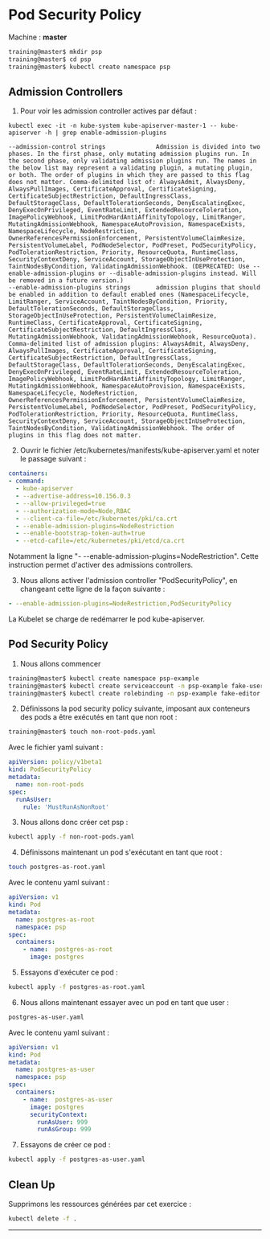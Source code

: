 # Pod Security Policy

Machine : **master**

```bash
training@master$ mkdir psp
training@master$ cd psp
training@master$ kubectl create namespace psp
```

## Admission Controllers

1. Pour voir les admission controller actives par défaut :

```
kubectl exec -it -n kube-system kube-apiserver-master-1 -- kube-apiserver -h | grep enable-admission-plugins

--admission-control strings              Admission is divided into two phases. In the first phase, only mutating admission plugins run. In the second phase, only validating admission plugins run. The names in the below list may represent a validating plugin, a mutating plugin, or both. The order of plugins in which they are passed to this flag does not matter. Comma-delimited list of: AlwaysAdmit, AlwaysDeny, AlwaysPullImages, CertificateApproval, CertificateSigning, CertificateSubjectRestriction, DefaultIngressClass, DefaultStorageClass, DefaultTolerationSeconds, DenyEscalatingExec, DenyExecOnPrivileged, EventRateLimit, ExtendedResourceToleration, ImagePolicyWebhook, LimitPodHardAntiAffinityTopology, LimitRanger, MutatingAdmissionWebhook, NamespaceAutoProvision, NamespaceExists, NamespaceLifecycle, NodeRestriction, OwnerReferencesPermissionEnforcement, PersistentVolumeClaimResize, PersistentVolumeLabel, PodNodeSelector, PodPreset, PodSecurityPolicy, PodTolerationRestriction, Priority, ResourceQuota, RuntimeClass, SecurityContextDeny, ServiceAccount, StorageObjectInUseProtection, TaintNodesByCondition, ValidatingAdmissionWebhook. (DEPRECATED: Use --enable-admission-plugins or --disable-admission-plugins instead. Will be removed in a future version.)
--enable-admission-plugins strings       admission plugins that should be enabled in addition to default enabled ones (NamespaceLifecycle, LimitRanger, ServiceAccount, TaintNodesByCondition, Priority, DefaultTolerationSeconds, DefaultStorageClass, StorageObjectInUseProtection, PersistentVolumeClaimResize, RuntimeClass, CertificateApproval, CertificateSigning, CertificateSubjectRestriction, DefaultIngressClass, MutatingAdmissionWebhook, ValidatingAdmissionWebhook, ResourceQuota). Comma-delimited list of admission plugins: AlwaysAdmit, AlwaysDeny, AlwaysPullImages, CertificateApproval, CertificateSigning, CertificateSubjectRestriction, DefaultIngressClass, DefaultStorageClass, DefaultTolerationSeconds, DenyEscalatingExec, DenyExecOnPrivileged, EventRateLimit, ExtendedResourceToleration, ImagePolicyWebhook, LimitPodHardAntiAffinityTopology, LimitRanger, MutatingAdmissionWebhook, NamespaceAutoProvision, NamespaceExists, NamespaceLifecycle, NodeRestriction, OwnerReferencesPermissionEnforcement, PersistentVolumeClaimResize, PersistentVolumeLabel, PodNodeSelector, PodPreset, PodSecurityPolicy, PodTolerationRestriction, Priority, ResourceQuota, RuntimeClass, SecurityContextDeny, ServiceAccount, StorageObjectInUseProtection, TaintNodesByCondition, ValidatingAdmissionWebhook. The order of plugins in this flag does not matter.
```

2. Ouvrir le fichier /etc/kubernetes/manifests/kube-apiserver.yaml et noter le passage suivant :

```yaml
containers:
- command:
  - kube-apiserver
  - --advertise-address=10.156.0.3
  - --allow-privileged=true
  - --authorization-mode=Node,RBAC
  - --client-ca-file=/etc/kubernetes/pki/ca.crt
  - --enable-admission-plugins=NodeRestriction
  - --enable-bootstrap-token-auth=true
  - --etcd-cafile=/etc/kubernetes/pki/etcd/ca.crt
```

Notamment la ligne "- --enable-admission-plugins=NodeRestriction". Cette instruction permet d'activer des admissions controllers.

3. Nous allons activer l'admission controller "PodSecurityPolicy", en changeant cette ligne de la façon suivante :

```yaml
- --enable-admission-plugins=NodeRestriction,PodSecurityPolicy
```

La Kubelet se charge de redémarrer le pod kube-apiserver.

## Pod Security Policy

1. Nous allons commencer

```bash
training@master$ kubectl create namespace psp-example
training@master$ kubectl create serviceaccount -n psp-example fake-user
training@master$ kubectl create rolebinding -n psp-example fake-editor --clusterrole=edit --serviceaccount=psp-example:fake-user
```

2. Définissons la pod security policy suivante, imposant aux conteneurs des pods a être exécutés en tant que non root :

```bash
training@master$ touch non-root-pods.yaml
```

Avec le fichier yaml suivant :

```yaml
apiVersion: policy/v1beta1
kind: PodSecurityPolicy
metadata:
  name: non-root-pods
spec:
  runAsUser:
    rule: 'MustRunAsNonRoot'
```

3. Nous allons donc créer cet psp :

```bash
kubectl apply -f non-root-pods.yaml
```

4. Définissons maintenant un pod s'exécutant en tant que root :

```bash
touch postgres-as-root.yaml
```

Avec le contenu yaml suivant :

```yaml
apiVersion: v1
kind: Pod
metadata:
  name: postgres-as-root
  namespace: psp
spec:
  containers:
    - name:  postgres-as-root
      image: postgres
```

5. Essayons d'exécuter ce pod :

```bash
kubectl apply -f postgres-as-root.yaml
```

6. Nous allons maintenant essayer avec un pod en tant que user :

```bash
postgres-as-user.yaml
```

Avec le contenu yaml suivant :

```yaml
apiVersion: v1
kind: Pod
metadata:
  name: postgres-as-user
  namespace: psp
spec:
  containers:
    - name:  postgres-as-user
      image: postgres
      securityContext:
        runAsUser: 999
        runAsGroup: 999
```

7. Essayons de créer ce pod :

```bash
kubectl apply -f postgres-as-user.yaml
```

## Clean Up

Supprimons les ressources générées par cet exercice :

```bash
kubectl delete -f .
```

<hr>
